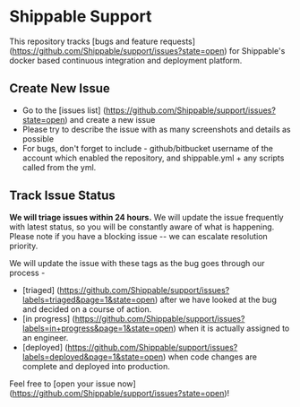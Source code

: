 Shippable Support
=================

This repository tracks [bugs and feature requests] (https://github.com/Shippable/support/issues?state=open) for Shippable's docker based continuous integration and deployment platform.

Create New Issue 
------------

* Go to the [issues list] (https://github.com/Shippable/support/issues?state=open) and create a new issue
* Please try to describe the issue with as many screenshots and details as possible
* For bugs, don't forget to include - github/bitbucket username of the account which enabled the repository, and shippable.yml + any scripts called from the yml.


Track Issue Status 
------------

**We will triage issues within 24 hours.** We will update the issue frequently with latest status, so you will be constantly aware of what is happening.  Please note if you have a blocking issue -- we can escalate resolution priority. 

We will update the issue with these tags as the bug goes through our process -
* [triaged] (https://github.com/Shippable/support/issues?labels=triaged&page=1&state=open) after we have looked at the bug and decided on a course of action.
* [in progress] (https://github.com/Shippable/support/issues?labels=in+progress&page=1&state=open) when it is actually assigned to an engineer. 
* [deployed] (https://github.com/Shippable/support/issues?labels=deployed&page=1&state=open) when code changes are complete and deployed into production.

Feel free to [open your issue now] (https://github.com/Shippable/support/issues?state=open)!
